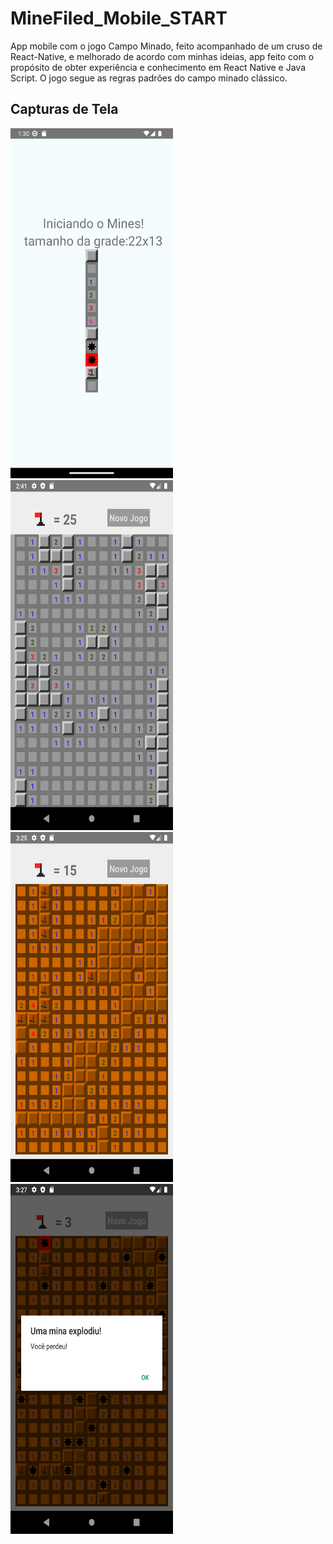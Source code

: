 # MineFiled_Mobile_START

App mobile com o jogo Campo Minado, feito acompanhado de um cruso de React-Native,  e melhorado de acordo com minhas ideias,
app feito com o propósito de obter experiência e conhecimento em React Native e Java Script. O jogo segue as regras padrões
do campo minado clássico.

## Capturas de Tela

<img src="screenshots/Screenshot_1690594229.png" alt="Teste 1" width="260" height="560">
<img src="screenshots/Screenshot_1690728105.png" alt="Teste 2" width="260" height="560">
<img src="screenshots/Screenshot_1690730723.png" alt="Teste 3" width="260" height="560">
<img src="screenshots/Screenshot_1690730830.png" alt="Teste 4" width="260" height="560">



